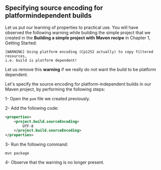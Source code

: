 



## Specifying source encoding for platformindependent builds

Let us put our learning of properties to practical use. You will have observed the following
warning while building the simple project that we created in the **Building a simple project with**
**Maven recipe** in Chapter 1, Getting Started:
```shell
[WARNING] Using platform encoding (Cp1252 actually) to copy filtered
resources,
i.e. build is platform dependent!
```
Let us remove this **warning** if we really do not want the build to be platform dependent.

Let's specify the source encoding for platform-independent builds in our Maven project, by
performing the following steps:

1- Open the `pom` file we created previously.

2- Add the following code:
```xml
<properties>
	<project.build.sourceEncoding>
		UTF-8
	</project.build.sourceEncoding>
</properties>
```
3- Run the following command:
```shell
mvn package
```
4- Observe that the warning is no longer present.